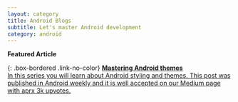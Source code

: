```yaml
---
layout: category
title: Android Blogs
subtitle: Let's master Android development
category: android
---
```

**Featured Article**

{: .box-bordered .link-no-color}
[**Mastering Android themes**<br/>
In this series you will learn about Android styling and themes. This post was published in
Android weekly and it is well accepted on our Medium page with aprx 3k upvotes.](/blogs/android/ui/mastering-android-themes-chapter-1)